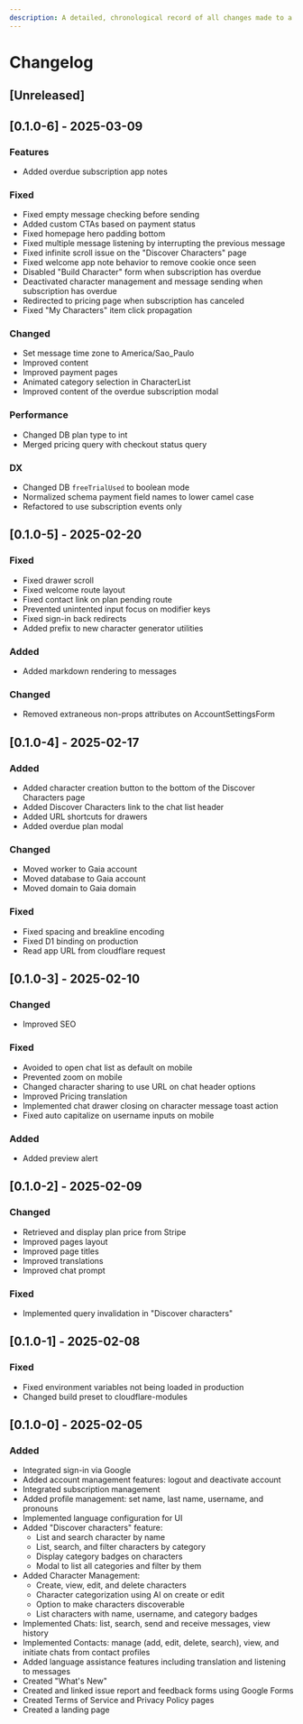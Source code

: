 ```yaml
---
description: A detailed, chronological record of all changes made to a project, often including technical information.
---
```


# Changelog

## [Unreleased]

## [0.1.0-6] - 2025-03-09

### Features

- Added overdue subscription app notes

### Fixed

- Fixed empty message checking before sending
- Added custom CTAs based on payment status
- Fixed homepage hero padding bottom
- Fixed multiple message listening by interrupting the previous message
- Fixed infinite scroll issue on the "Discover Characters" page
- Fixed welcome app note behavior to remove cookie once seen
- Disabled "Build Character" form when subscription has overdue
- Deactivated character management and message sending when subscription has overdue
- Redirected to pricing page when subscription has canceled
- Fixed "My Characters" item click propagation

### Changed

- Set message time zone to America/Sao_Paulo
- Improved content
- Improved payment pages
- Animated category selection in CharacterList
- Improved content of the overdue subscription modal

### Performance

- Changed DB plan type to int
- Merged pricing query with checkout status query

### DX

- Changed DB `freeTrialUsed` to boolean mode
- Normalized schema payment field names to lower camel case
- Refactored to use subscription events only

## [0.1.0-5] - 2025-02-20

### Fixed

- Fixed drawer scroll
- Fixed welcome route layout
- Fixed contact link on plan pending route
- Prevented unintented input focus on modifier keys
- Fixed sign-in back redirects
- Added prefix to new character generator utilities

### Added

- Added markdown rendering to messages

### Changed

- Removed extraneous non-props attributes on AccountSettingsForm

## [0.1.0-4] - 2025-02-17

### Added

- Added character creation button to the bottom of the Discover Characters page
- Added Discover Characters link to the chat list header
- Added URL shortcuts for drawers
- Added overdue plan modal

### Changed

- Moved worker to Gaia account
- Moved database to Gaia account
- Moved domain to Gaia domain

### Fixed

- Fixed spacing and breakline encoding
- Fixed D1 binding on production
- Read app URL from cloudflare request

## [0.1.0-3] - 2025-02-10

### Changed

- Improved SEO

### Fixed

- Avoided to open chat list as default on mobile
- Prevented zoom on mobile
- Changed character sharing to use URL on chat header options
- Improved Pricing translation
- Implemented chat drawer closing on character message toast action
- Fixed auto capitalize on username inputs on mobile

### Added

- Added preview alert

## [0.1.0-2] - 2025-02-09

### Changed

- Retrieved and display plan price from Stripe
- Improved pages layout
- Improved page titles
- Improved translations
- Improved chat prompt

### Fixed

- Implemented query invalidation in "Discover characters"

## [0.1.0-1] - 2025-02-08

### Fixed

- Fixed environment variables not being loaded in production
- Changed build preset to cloudflare-modules

## [0.1.0-0] - 2025-02-05

### Added

- Integrated sign-in via Google
- Added account management features: logout and deactivate account
- Integrated subscription management
- Added profile management: set name, last name, username, and pronouns
- Implemented language configuration for UI
- Added "Discover characters" feature:
  - List and search character by name
  - List, search, and filter characters by category
  - Display category badges on characters
  - Modal to list all categories and filter by them
- Added Character Management:
  - Create, view, edit, and delete characters
  - Character categorization using AI on create or edit
  - Option to make characters discoverable
  - List characters with name, username, and category badges
- Implemented Chats: list, search, send and receive messages, view history
- Implemented Contacts: manage (add, edit, delete, search), view, and initiate chats from contact profiles
- Added language assistance features including translation and listening to messages
- Created "What's New"
- Created and linked issue report and feedback forms using Google Forms
- Created Terms of Service and Privacy Policy pages
- Created a landing page
